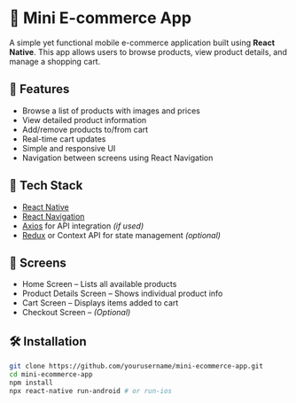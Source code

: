 # 🛒 Mini E-commerce App

A simple yet functional mobile e-commerce application built using **React Native**. This app allows users to browse products, view product details, and manage a shopping cart.

## 🚀 Features

- Browse a list of products with images and prices
- View detailed product information
- Add/remove products to/from cart
- Real-time cart updates
- Simple and responsive UI
- Navigation between screens using React Navigation

## 🧰 Tech Stack

- [React Native](https://reactnative.dev/)
- [React Navigation](https://reactnavigation.org/)
- [Axios](https://axios-http.com/) for API integration *(if used)*
- [Redux](https://redux.js.org/) or Context API for state management *(optional)*

## 📱 Screens

- Home Screen – Lists all available products
- Product Details Screen – Shows individual product info
- Cart Screen – Displays items added to cart
- Checkout Screen – *(Optional)*

## 🛠️ Installation

```bash
git clone https://github.com/yourusername/mini-ecommerce-app.git
cd mini-ecommerce-app
npm install
npx react-native run-android # or run-ios
